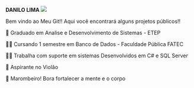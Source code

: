 ****DANILO LIMA****
![](https://uploaddeimagens.com.br/images/002/942/066/full/WhatsApp_Image_2020-10-30_at_15.26.50_%281%29.jpeg?1604082544)


Bem vindo ao Meu Git!! Aqui você encontrará alguns projetos públicos!!

🏅 Graduado em Analise e Desenvolvimento de Sistemas - ETEP

🧑‍🎓 Cursando 1 semestre em Banco de Dados - Faculdade Pública FATEC

👨‍💻  Trabalha com suporte em sistemas Desenvolvidos em C# e SQL Server

🎸 Aspirante no Violão

💪  Marombeiro! Bora fortalecer a mente e o corpo








